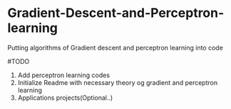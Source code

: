 # Gradient-Descent-and-Perceptron-learning
Putting algorithms of Gradient descent and perceptron learning into code

#TODO
1. Add perceptron learning codes
2. Initialize Readme with necessary theory og gradient and perceptron learning
3. Applications projects(Optional..)
